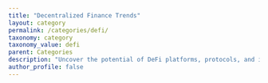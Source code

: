 ```yaml
---
title: "Decentralized Finance Trends"
layout: category
permalink: /categories/defi/
taxonomy: category
taxonomy_value: defi
parent: Categories
description: "Uncover the potential of DeFi platforms, protocols, and innovations shaping the future of finance."
author_profile: false
---
```

